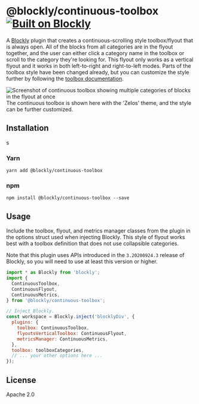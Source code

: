 # @blockly/continuous-toolbox [![Built on Blockly](https://tinyurl.com/built-on-blockly)](https://github.com/google/blockly)

A [Blockly](https://www.npmjs.com/package/blockly) plugin that creates a continuous-scrolling style toolbox/flyout that is always open. All of the blocks from all categories are in the flyout together, and the user can either click a category name in the toolbox or scroll to the category they're looking for. This flyout only works as a vertical flyout and it works in both left-to-right and right-to-left modes. Parts of the toolbox style have been changed already, but you can customize the style further by following the [toolbox documentation](https://developers.google.com/blockly/guides/configure/web/toolbox).

![Screenshot of continuous toolbox showing multiple categories of blocks in the flyout at once](https://github.com/google/blockly-samples/blob/master/plugins/continuous-toolbox/screenshot.png?raw=true)
The continuous toolbox is shown here with the 'Zelos' theme, and the style can be further customized.

## Installation
s
### Yarn

```
yarn add @blockly/continuous-toolbox
```

### npm

```
npm install @blockly/continuous-toolbox --save
```

## Usage

Include the toolbox, flyout, and metrics manager classes from the plugin in the options struct used when injecting Blockly. This style of flyout works best with a toolbox definition that does not use collapsible categories.

Note that this plugin uses APIs introduced in the `3.20200924.3` release of Blockly, so you will need to use at least this version or higher.

```js
import * as Blockly from 'blockly';
import {
  ContinuousToolbox,
  ContinuousFlyout,
  ContinuousMetrics,
} from '@blockly/continuous-toolbox';

// Inject Blockly.
const workspace = Blockly.inject('blocklyDiv', {
  plugins: {
    toolbox: ContinuousToolbox,
    flyoutsVerticalToolbox: ContinuousFlyout,
    metricsManager: ContinuousMetrics,
  },
  toolbox: toolboxCategories,
  // ... your other options here ...
});
```

## License

Apache 2.0
